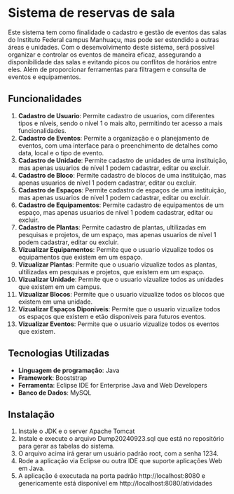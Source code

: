 # Sistema de reservas de sala

Este sistema tem como finalidade o cadastro e gestão de eventos das salas do Instituto Federal campus Manhuaçu, mas pode ser estendido a outras áreas e unidades. Com o desenvolvimento deste sistema, será possível organizar e controlar os eventos de maneira eficaz, assegurando a disponibilidade das salas e evitando picos ou conflitos de horários entre eles. Além de proporcionar ferramentas para filtragem e consulta de eventos e equipamentos.

## Funcionalidades

1. **Cadastro de Usuario**: Permite cadastro de usuarios, com diferentes tipos e níveis, sendo o nível 1 o mais alto, permitindo ter acesso a mais funcionalidades.
2. **Cadastro de Eventos**: Permite a organização e o planejamento de eventos, com uma interface para o preenchimento de detalhes como data, local e o tipo de evento.
3. **Cadastro de Unidade**: Permite cadastro de unidades de uma instituição, mas apenas usuarios de nível 1 podem cadastrar, editar ou excluir.
4. **Cadastro de Bloco**: Permite cadastro de blocos de uma instituição, mas apenas usuarios de nível 1 podem cadastrar, editar ou excluir.
5. **Cadastro de Espaços**: Permite cadastro de espaços de uma instituição, mas apenas usuarios de nível 1 podem cadastrar, editar ou excluir.
6. **Cadastro de Equipamentos**: Permite cadastro de equipamentos de um espaço, mas apenas usuarios de nível 1 podem cadastrar, editar ou excluir.
7. **Cadastro de Plantas**: Permite cadastro de plantas, ultilizadas em pesquisas e projetos, de um espaço, mas apenas usuarios de nível 1 podem cadastrar, editar ou excluir.
8. **Vizualizar Equipamentos**: Permite que o usuario vizualize todos os equipamentos que existem em um espaço.
9. **Vizualizar Plantas**: Permite que o usuario vizualize todos as plantas, ultilizadas em pesquisas e projetos, que existem em um espaço.
10. **Vizualizar Unidade**: Permite que o usuario vizualize todos as unidades que existem em um campus.
11. **Vizualizar Blocos**: Permite que o usuario vizualize todos os blocos que existem em uma unidade.
12. **Vizualizar Espaços Diponiveis**: Permite que o usuario vizualize todos os espaços que existem e etão disponiveis para futuros eventos.
13. **Vizualizar Eventos**: Permite que o usuario vizualize todos os eventos que existem.

## Tecnologias Utilizadas

- **Linguagem de programação**: Java
- **Framework**: Booststrap
- **Ferramenta**: Eclipse IDE for Enterprise Java and Web Developers
- **Banco de Dados**: MySQL

## Instalação

1. Instale o JDK e o server Apache Tomcat
2. Instale e execute o arquivo Dump20240923.sql que está no repositório para gerar as tabelas do sistema.
3. O arquivo acima irá gerar um usuário padrão root, com a senha 1234.
4. Rode a aplicação via Eclipse ou outra IDE que suporte aplicações Web em Java.
5. A aplicação é executada na porta padrão http://localhost:8080 e genericamente está disponível em http://localhost:8080/atividades
